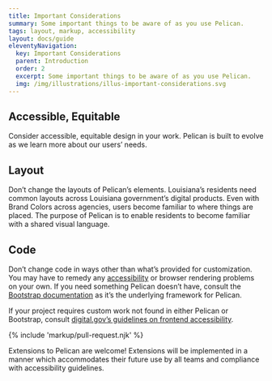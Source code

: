 ```yaml
---
title: Important Considerations
summary: Some important things to be aware of as you use Pelican.
tags: layout, markup, accessibility
layout: docs/guide
eleventyNavigation:
  key: Important Considerations
  parent: Introduction
  order: 2
  excerpt: Some important things to be aware of as you use Pelican.
  img: /img/illustrations/illus-important-considerations.svg
---
```


## Accessible, Equitable

Consider accessible, equitable design in your work. Pelican is built to evolve as we learn more about our users’ needs. 

## Layout

Don’t change the layouts of Pelican’s elements. Louisiana’s residents need common layouts across Louisiana government’s digital products. Even with Brand Colors across agencies, users become familiar to where things are placed. The purpose of Pelican is to enable residents to become familiar with a shared visual language.

## Code

Don’t change code in ways other than what’s provided for customization. You may have to remedy any [accessibility](/accessibility/about-accessibility/) or browser rendering problems on your own. If you need something Pelican doesn’t have, consult the <a href="https://getbootstrap.com" target="_blank">Bootstrap documentation</a> as it’s the underlying framework for Pelican.

If your project requires custom work not found in either Pelican or Bootstrap, consult <a href="https://accessibility.digital.gov/front-end/getting-started/" target="_blank">digital.gov’s guidelines on frontend accessibility</a>.

{% include 'markup/pull-request.njk' %}

Extensions to Pelican are welcome! Extensions will be implemented in a manner which accommodates their future use by all teams and compliance with accessibility guidelines.
